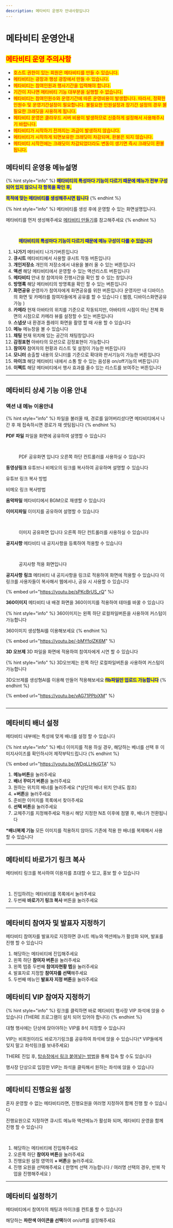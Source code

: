 ```yaml
---
description: 메타비티 운영자 안내사항입니다
---
```


# 메타비티 운영안내

## <mark style="color:red;">메타비티 운영 주의사항</mark>&#x20;

* <mark style="color:red;">호스트 권한이 있는 회원은 메타비티를 만들 수 있습니다.</mark>&#x20;
* <mark style="color:red;">메타비티는 광장과 행성 광장에서 만들 수 있습니다.</mark>
* <mark style="color:red;">메타비티는 참여인원과 행사기간을 입력해야 합니다.</mark>&#x20;
* <mark style="color:red;">기간이 지나면 메타비티 기능 대부분을 실행할 수 없습니다.</mark>
* <mark style="color:red;">메타비티는 참여인원수와 운영기간에 따른 운영비용이 발생합니다. 따라서, 정확한 인원수 및 운영기간설정이 필요합니다. 불필요한 인원설정과 장기간 설정의 경우 불필요한 크래딧을 사용하게 됩니다.</mark>&#x20;
* <mark style="color:red;">메타비티 운영은 클라우드 서버 비용이 발생하므로 신중하게 설정해서 사용해주시기 바랍니다.</mark>
* <mark style="color:red;">메타비티가 시작하기 전까지는 과금이 발생하지 않습니다.</mark>&#x20;
* <mark style="color:red;">메타비티가 시작하게 되면보유한 크래딧이 차감되며, 환불은 되지 않습니다.</mark>&#x20;
* <mark style="color:red;">메타비티 시작전에는 크래딧이 차감되었더라도 변동이 생기면 즉시 크래딧이 환불 됩니다.</mark>

## 메타비티 운영용 메뉴설명

{% hint style="info" %}
<mark style="color:blue;">**메타비티의 특성마다 기능이 다르기 때문에  메뉴가 전부 구성되어 있지 않으니 각 항목을 확인 후,**</mark>&#x20;

<mark style="color:blue;">**목적에 맞는 메타비티를 생성해주시면 됩니다**</mark>&#x20;
{% endhint %}

{% hint style="info" %}
메타비티를 생성 후에 운영할 수 있는 화면설명입니다.

메타비티를 먼저 생성해주세요 [메타비티 만들기](undefined/)를 참고해주세요
{% endhint %}

<figure><img src="../../../.gitbook/assets/스크린샷-2023-11-10-오후-5.15.55.png" alt=""><figcaption><p><mark style="color:blue;"><strong>메타비티의 특성마다 기능이 다르기 때문에 메뉴 구성이 다를 수 있습니다</strong></mark></p></figcaption></figure>

1. **나가기** 메타비티 나가기버튼입니다
2. **큐시트** 메타비티에서 사용할 큐시트 작동 버튼입니다&#x20;
3. **개인저장소** 개인의 저장소에서 내용을 불러 올 수 있는 버튼입니다&#x20;
4. **액션** 해당 메타비티에서 운영할 수 있는 액션리스트 버튼입니다
5. **메타비티** 안내 창 참여자와 진행시간을 확인 할 수 있는 창입니다&#x20;
6. **방명록** 해당 메타비티의 방명록을 확인 할 수 있는 버튼입니다
7. **화면공유** 운영자가 참여자에게 화면공유를 위한 버튼입니다 운영자만 내 디바이스의 화면 및 카메라를 참여자들에게 공유를 할 수 있습니다 ( 웹캠, 디바이스화면공유 가능 ) &#x20;
8. **카메라** 현재 아바타의 위치를 기준으로 작동되지만, 아바타의 시점이 아닌 전체 화면의 시점으로 카메라 뷰를 설정할 수 있는 버튼입니다
9. **스냅샷** 내 환경과 플레이 화면을 촬영 할 때 사용 할 수 있습니다
10. **메뉴** 메뉴창을 볼 수 있습니다
11. **채팅** 현재 위치해 있는 공간의 채팅창입니다
12. **감정표현** 아바타의 모션으로 감정표현이 가능합니다
13. **참여자** 참여자의 현황과 리스트 및 설정이 가능한 버튼입니다&#x20;
14. **모니터** 송출할 내용의 모니터를 기준으로 확대와 판서기능이 가능한 버튼입니다&#x20;
15. **마이크** 해당 메타비티 내에서 소통 할 수 있는 음성용 on/off기능의 버튼입니다&#x20;
16. **이펙트** 해당 메타비티에서 행사 효과를 줄수 있는 리스트를 보여주는 버튼입니다&#x20;



***

## 메타비티 상세 기능 이용 안내&#x20;

### **액션 내 메뉴 이용안내**&#x20;

{% hint style="info" %}
파일을 불러올 때, 경로를 잃어버리셨다면 메타비티에서 나간 후 재 접속하시면 경로가 재 셋팅됩니다
{% endhint %}

**PDF 파일** 파일을 화면에 공유하여 설명할 수 있습니다&#x20;

<figure><img src="../../../.gitbook/assets/스크린샷 2023-11-23 오후 3.03.57.png" alt=""><figcaption><p>PDF 공유화면 입니다 오른쪽 하단 컨트롤러를 사용하실 수 있습니다</p></figcaption></figure>

**동영상링크** 유튜브나 비메오의 링크를 복사하여 공유하며 설명할 수 있습니다&#x20;

유튜브 링크 복사 방법&#x20;

비메오 링크 복사방법&#x20;

**음악파일** 메타비티에서 BGM으로 재생할 수 있습니다

**이미지파일** 이미지를 공유하여 설명할 수 있습니다&#x20;

<figure><img src="../../../.gitbook/assets/스크린샷 2023-11-23 오후 2.55.53.png" alt=""><figcaption><p>이미지 공유화면 입니다 오른쪽 하단 컨트롤러를 사용하실 수 있습니다</p></figcaption></figure>

**공지사항** 메타비티 내 공지사항을 등록하여 적용할 수 있습니다&#x20;

<figure><img src="../../../.gitbook/assets/스크린샷 2023-11-23 오후 3.09.20.png" alt=""><figcaption><p>공지사항 적용 화면입니다</p></figcaption></figure>

**공지사항** **링크** 메타비티 내 공지사항을 링크로 적용하여 화면에 적용할 수 있습니다  이 링크를 사용자들이 복사해서  웹에서나, 공유 시 사용할 수 있습니다&#x20;

{% embed url="https://youtu.be/sPKcBrUS_rQ" %}

**360이미지** 메타비티 내 배경 화면을 360이미지를 적용하여 테마를 바꿀 수 있습니다&#x20;

{% hint style="info" %}
360이미지는 왼쪽 하단 로컬파일버튼을 사용하여 커스텀이 가능합니다

360이미지 생성형AI를 이용해보세요&#x20;
{% endhint %}

{% embed url="https://youtu.be/-bMYfoIZK6M" %}

**3D 오브제** 3D 파일을 화면에 적용하여 참여자에게 시연 할 수 있습니다

{% hint style="info" %}
3D오브제는 왼쪽 하단 로컬파일버튼을 사용하여 커스텀이 가능합니다

3D오브제를 생성형AI를 이용해 만들어 적용해보세요 <mark style="color:blue;">**flb파일만 업로드 가능합니다**</mark>
{% endhint %}

{% embed url="https://youtu.be/vAG71PPbiXM" %}

##

***

## 메타비티 배너 설정

메타비티 내부에는 특성에 맞게 배너를 설정 할 수 있습니다&#x20;

{% hint style="info" %}
베너 이미지를 적용 하실 경우, 해당하는 베너를 선택 후 이미지사이즈를 확인하시어 제작부탁드립니다&#x20;
{% endhint %}

{% embed url="https://youtu.be/WDqLLHkiGTA" %}

1. **메뉴버튼**을 눌러주세요
2. **배너 꾸미기 버튼**을 눌러주세요
3. 원하는 위치의 배너를 눌러주세요 (\*상단의 배너 위치 안내도 참조)
4. **+버튼**을 눌러주세요
5. &#x20;준비한 이미지를 목록에서 찾아주세요
6. **선택 버튼**을 눌러주세요&#x20;
7. 교체주기를 지정해주세요 적용시 해당 지정한 N초 이후에 점멸 후, 배너가 전환됩니다

**\*배너복제 기능** 모든 이미지를 적용하지 않아도 기존에 적용 한 배너를 복제해서 사용 할 수 있습니다&#x20;





***

## 메타비티 바로가기 링크 복사&#x20;

메타비티 링크를 복사하여 이용자를 초대할 수 있고, 홍보 할 수 있습니다



<figure><img src="../../../.gitbook/assets/스크린샷 2023-11-24 오후 4.39.38.png" alt=""><figcaption></figcaption></figure>

1. 진입하려는 메타비티를 목록에서 눌러주세요&#x20;
2. 두번째 **바로가기 링크 복사** 버튼을 눌러주세요&#x20;



***

## 메타비티 참여자 및 발표자 지정하기

메타비티 참여자를 발표자로 지정하면 큐시트 메뉴와 액션메뉴가 활성화 되며, 발표를 진행 할 수 있습니다&#x20;

1. 해당하는 메타비티에 진입해주세요&#x20;
2. 왼쪽 하단 **참여자 버튼**을 눌러주세요
3. 왼쪽 텝중 두번째 **참여자현황 텝**을 눌러주세요 &#x20;
4. 발표자로 지정할 **참여자를 선택**해주세요&#x20;
5. 두번째 메뉴인 **발표자 지정 버튼**을 눌러주세요&#x20;



## 메타비티 VIP 참여자 지정하기

{% hint style="info" %}
링크를 클릭하면 바로 메타비티 행사장 VIP 좌석에 앉을 수 있습니다 (THERE 프로그램이 설치 되어 있어야 합니다) &#x20;
{% endhint %}


대형 행사에는 단상에 앉아야하는 VIP를 8석 지정할 수 있습니다&#x20;

VIP는 비회원이라도 바로가기링크를 공유하여 좌석에 앉을 수 있습니다(\* VIP들에게 잊지 말고 좌석링크를 보내주세요)

THERE 진입 후, [탑승장에서 링크 붙여넣는 방법](../../../readme/undefined.md#undefined-3)을 통해 접속 할 수도 있습니다&#x20;

행사장 단상으로 입장한 VIP는 좌석을 클릭해서 원하는 좌석에 앉을 수 있습니다





***

## 메타비티 진행요원 설정

혼자 운영할 수 없는 메타비티라면, 진행요원을 여러명 지정하여 함께 진행 할 수 있습니다&#x20;

진행요원으로 지정하면 큐시트 메뉴와 액션메뉴가 활성화 되며, 메타비티 운영을 함께 진행 할 수 있습니다&#x20;

<figure><img src="../../../.gitbook/assets/스크린샷-2023-11-24-오후-4.45.11.png" alt=""><figcaption></figcaption></figure>

1. 해당하는 메타비티에 진입해주세요
2. 오른쪽 하단 **참여자 버튼**을 눌러주세요
3. 진행요원 설정 영역의 **+ 버튼**을 눌러주세요.
4. 진행 요원을 선택해주세요 ( 한명씩 선택 가능합니다 / 여러명 선택의 경우, 반복 작업을 진행해주세요 )



***

## 메타비티 설정하기

메타비티에서 참여자의 채팅과 마이크를 컨트롤 할 수 있습니다

해당하는 **파란색 아이콘을 선택**하여 on/off를 설정해주세요&#x20;

<figure><img src="../../../.gitbook/assets/스크린샷 2023-11-24 오후 4.45.12.png" alt=""><figcaption></figcaption></figure>
